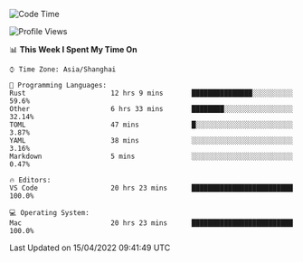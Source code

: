 <!--START_SECTION:waka-->
![Code Time](http://img.shields.io/badge/Code%20Time-1%2C235%20hrs%2010%20mins-blue)

![Profile Views](http://img.shields.io/badge/Profile%20Views-24-blue)

📊 **This Week I Spent My Time On** 

```text
⌚︎ Time Zone: Asia/Shanghai

💬 Programming Languages: 
Rust                     12 hrs 9 mins       ███████████████░░░░░░░░░░   59.6% 
Other                    6 hrs 33 mins       ████████░░░░░░░░░░░░░░░░░   32.14% 
TOML                     47 mins             █░░░░░░░░░░░░░░░░░░░░░░░░   3.87% 
YAML                     38 mins             ░░░░░░░░░░░░░░░░░░░░░░░░░   3.16% 
Markdown                 5 mins              ░░░░░░░░░░░░░░░░░░░░░░░░░   0.47%

🔥 Editors: 
VS Code                  20 hrs 23 mins      █████████████████████████   100.0%

💻 Operating System: 
Mac                      20 hrs 23 mins      █████████████████████████   100.0%

```


 Last Updated on 15/04/2022 09:41:49 UTC
<!--END_SECTION:waka-->
